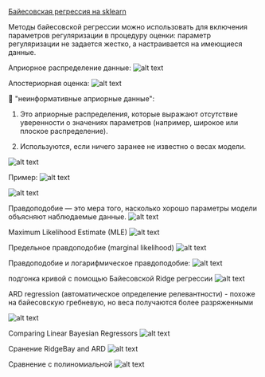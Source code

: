 [Байесовская регрессия на sklearn](https://scikit-learn.org/stable/modules/linear_model.html#bayesian-regression)

Методы байесовской регрессии можно использовать для включения параметров регуляризации в процедуру оценки: параметр регуляризации не задается жестко, а настраивается на имеющиеся данные.

Априорное распределение данные:
![alt text](image.png)

Апостериорная оценка:
![alt text](image-1.png)

🧠 "неинформативные априорные данные":
1. Это априорные распределения, которые выражают отсутствие уверенности о значениях параметров (например, широкое или плоское распределение).

2. Используются, если ничего заранее не известно о весах модели.

![alt text](image-2.png)

Пример:
![alt text](image-3.png)

![alt text](image-4.png)

Правдоподобие — это мера того, насколько хорошо параметры модели объясняют наблюдаемые данные.
![alt text](image-5.png)

Maximum Likelihood Estimate (MLE)
![alt text](image-6.png)

 Предельное правдоподобие (marginal likelihood)
![alt text](image-7.png)

Правдоподобие и логарифмическое правдоподобие:
![alt text](image-8.png)

подгонка кривой с помощью Байесовской Ridge регрессии
![alt text](image-9.png)


ARD regression (автоматическое определение релевантности) - похоже на байесовскую гребневую, но веса получаются более разряженными

![alt text](image-10.png)

Comparing Linear Bayesian Regressors
![alt text](image-11.png)

Сранение RidgeBay and ARD 
![alt text](image-12.png)

Сравнение с полиномиальной
![alt text](image-13.png)